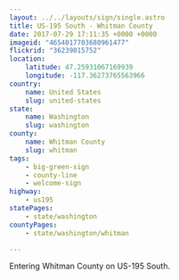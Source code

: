 ```yaml
---
layout: ../../layouts/sign/single.astro
title: US-195 South - Whitman County
date: 2017-07-29 17:11:35 +0000 +0000
imageid: "4654017703680961477"
flickrid: "36239015752"
location:
    latitude: 47.25931067169939
    longitude: -117.36273765563966
country:
    name: United States
    slug: united-states
state:
    name: Washington
    slug: washington
county:
    name: Whitman County
    slug: whitman
tags:
    - big-green-sign
    - county-line
    - welcome-sign
highway:
    - us195
statePages:
    - state/washington
countyPages:
    - state/washington/whitman

---
```

Entering Whitman County on US-195 South.